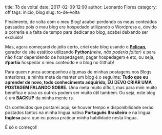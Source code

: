 title: Tô de volta!
date: 2017-02-09 12:00
author: Leonardo Flores
category: off
tags: inicio, blog
slug: to-de-volta

Finalmente, de volta com o meu Blog! acabei perdendo os meus conteúdos passados pois o meu blog era hospedado utilizando o Wordpress e, devido a correria e a falta de tempo para dedicar ao blog, acabei deixando ser excluído!

Mas, agora começarei do jeito certo, criei este blog usando o [**Pelican**](https://blog.getpelican.com/), gerador de site estático utilizando **Python**(*hehe, não poderia faltar*) e para não ficar dependendo de hospedagem, pagar hospedagem e etc, ou seja, **#partiu** hospedar o meu conteúdo e o blog no Github!

Para quem nunca acompanhou algumas de minhas postagens nos Blogs anteriores, a minha meta de manter um blog é o seguinte: **Tudo que eu aprender de novo, todo conhecimento adquirido, EU DEVO CRIAR UMA POSTAGEM FALANDO SOBRE.** Uma meta muito difícil, mas para mim muito benéfica e para os outros podem ser muito útil também. Ou seja, este blog é um **BACKUP** da minha mente rs.

Os conteúdos que postarei aqui, se houver tempo e disponibilidade serão postados tantos na minha língua nativa **Português Brasileiro** e na língua **Inglesa** para que eu possa praticar minha habilidade nesta língua.

É só o começo!!

